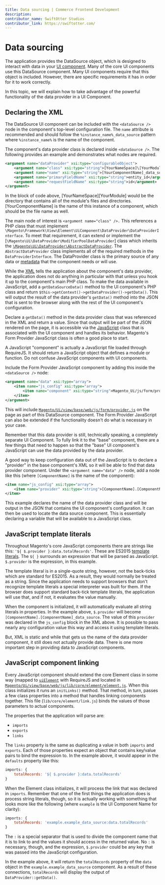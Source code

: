 ```yaml
---
title: Data sourcing | Commerce Frontend Development
description:
contributor_name: SwiftOtter Studios
contributor_link: https://swiftotter.com/
---
```


# Data sourcing

The application provides the DataSource object, which is designed to interact with data in your [UI component](https://glossary.magento.com/ui-component). Many of the core UI components use this DataSource component. Many UI components require that this object is included. However, there are specific requirements it has in order for it to work correctly.

In this topic, we will explain how to take advantage of the powerful functionality of the data provider in a UI Component.

## Declaring the XML

The DataSource UI component can be included with the `<dataSource />` node in the component's top-level configuration file. The `name` attribute is recommended and should follow the `%instance_name%_data_source` pattern where `%instance_name%` is the name of the component.

The component's data provider class is declared inside `<dataSource />`. The following provides an example and demonstrates what nodes are required.

```xml
<argument name="dataProvider" xsi:type="configurableObject">
    <argument name="class" xsi:type="string">[YourNameSpace]\[YourModule]\Ui\DataProvider\[YourComponentName]\DataProvider</argument>
    <argument name="name" xsi:type="string">[YourComponentName]_data_source</argument>
    <argument name="primaryFieldName" xsi:type="string">entity_id</argument>
    <argument name="requestFieldName" xsi:type="string">id</argument>
</argument>
```

In the block of code above, [YourNameSpace]\[YourModule] would be the directory that contains all of the module's files and directories. [YourComponentName] is the name of this instance of a component, which should be the file name as well.

The main node of interest is `<argument name="class" />.` This references a PHP class that must implement `\Magento\Framework\View\Element\UiComponent\DataProvider\DataProviderInterface`. To meet that requirement, it can extend or implement the [`\Magento\Ui\DataProvider\ModifierPoolDataProvider`] class which inherits the [`\Magento\Ui\DataProvider\AbstractDataProvider`](https://github.com/magento/magento2/blob/2.4/app/code/Magento/Ui/DataProvider/AbstractDataProvider.php). The `AbstractDataProvider` class implements all of the required methods in the `DataProviderInterface`. The DataProvider class is the primary source of any data or [metadata](https://glossary.magento.com/metadata) that the component needs or will use.

While the [XML](https://glossary.magento.com/xml) tells the application about the component's data provider, the application does not do anything in particular with that unless you hook it up to the component's main PHP class. To make the data available in JavaScript, add a `getDataSourceData()` method to the UI component's PHP class and return `$this->getContext()->getDataProvider()->getData()`. This will output the result of the data provider's `getData()` method into the JSON that is sent to the browser along with the rest of the UI component's configuration.

Declare a `getData()` method in the data provider class that was referenced in the XML and return a value. Since that output will be part of the JSON rendered on the page, it is accessible via the [JavaScript](https://glossary.magento.com/JavaScript) class that is associated with the UI component and handles its behavior. Magento's Form Provider JavaScript class is often a good place to start.

<InlineAlert variant="info" slots="text" />

A JavaScript "component" is actually a JavaScript file loaded through RequireJS. It should return a JavaScript object that defines a module or function. Do not confuse JavaScript components with UI components.

Include the Form Provider JavaScript component by adding this inside the `<dataSource />` node:

```xml
<argument name="data" xsi:type="array">
    <item name="js_config" xsi:type="array">
        <item name="component" xsi:type="string">Magento_Ui/js/form/provider</item>
    </item>
</argument>
```

This will include [`Magento/Ui/view/base/web/js/form/provider.js`](https://github.com/magento/magento2/blob/2.4/app/code/Magento/Ui/view/base/web/js/form/provider.js) on the page as part of this DataSource component. The Form Provider JavaScript can also be extended if the functionality doesn't do what is necessary in your case.

Remember that this data provider is still, technically speaking, a completely separate UI Component. To fully link it to the "base" component, there are a few things that need to happen so that the "base" UI component's JavaScript can use the data provided by the data provider.

A good way to keep configuration data out of the JavaScript is to declare a "provider" in the base component's XML so it will be able to find that data provider component. Under the `<argument name="data" />` node, add a node like this (where `[ComponentName]` is the name of the component):

```xml
<item name="js_config" xsi:type="array">
    <item name="provider" xsi:type="string">[ComponentName].[ComponentName]_data_source</item>
</item>
```

This example declares the name of the data provider class and will be output in the JSON that contains the UI component's configuration. It can then be used to locate the data source component. This is essentially declaring a variable that will be available to a JavaScript class.

## JavaScript template literals

Throughout Magento's core JavaScript components there are strings like this: `'${ $.provider }:data.totalRecords'`. These are ES2015 [template literals](https://developer.mozilla.org/en-US/docs/Web/JavaScript/Reference/Template_literals). The `${ }` surrounds an expression that will be parsed as JavaScript. `$.provider` is the expression, in this example.

The template literal is in a single-quote string, however, not the back-ticks which are standard for ES2015. As a result, they would normally be treated as a string. Since the application needs to support browsers that don't recognize template literals a special interpreter was built for them. If the browser does support standard back-tick template literals, the application will use that, and if not, it evaluates the value manually.

When the component is initialized, it will automatically evaluate all string literals in properties. In the example above, `$.provider` will become  `[ComponentName].[ComponentName]_data_source`. The value of this `provider` was declared in the `js_config` block in the XML above. It is possible to pass nearly any configuration value this way and access it using template literals.

But, XML is static and while that gets us the name of the data provider component, it still does not actually provide data. There is one more important step in providing data to JavaScript components.

## JavaScript component linking

Every JavaScript component should extend the core Element class in some way (mapped to [`uiElement`](concepts/element.md) with RequireJS and located in [`Magento/Ui/view/base/web/js/lib/core/element/element.js`](https://github.com/magento/magento2/blob/2.4/app/code/Magento/Ui/view/base/web/js/lib/core/element/element.js).  When this class initializes it runs an `initLinks()` method. That method, in turn, passes a few class properties into a method that handles linking components together. This file (`lib/core/element/link.js`) binds the values of those parameters to actual components.

The properties that the application will parse are:

-  `imports`
-  `exports`
-  `links`

The `links` property is the same as duplicating a value in both `imports` and `exports`. Each of those properties expect an object that contains key/value pairs to bind the expression to. In the example above, it would appear in the `defaults` property like this:

```js
imports: {
    totalRecords: '${ $.provider }:data.totalRecords'
}
```

When the Element class initializes, it will process the link that was declared in `imports`. Remember that one of the first things the application does is process string literals, though, so it is actually working with something that looks more like the following (where `example` is the UI Component Name for clarity):

```js
imports: {
    totalRecords: 'example.example_data_source:data.totalRecords'
}
```

The `:` is a special separator that is used to divide the component name that it is to link to and the values it should access in the returned value. No `:` is necessary, though, and the expression, `$.provider` could be any key that was passed into the JavaScript configuration.

In the example above, it will return the `totalRecords` property of the `data` object in the `example.example_data_source` component. As a result of these connections, `totalRecords` will display the output of `DataProvider::getData()`.
